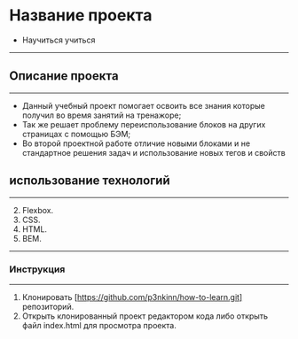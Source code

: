 # Название проекта
* Научиться учиться
------
## Описание проекта
------
* Данный учебный проект помогает освоить все знания которые получил во время занятий на тренажоре;
* Так же решает проблему переиспользование блоков на других страницах с помощью БЭМ;
* Во второй проектной работе отличие новыми блоками и не стандартное решения задач и использование новых тегов и свойств
## использование технологий
------
2. Flexbox.
3. CSS.
4. HTML.
5. BEM.
------
### Инструкция
------
1. Клонировать [https://github.com/p3nkinn/how-to-learn.git] репозиторий.
2. Открыть клонированный проект редактором кода либо открыть файл index.html для просмотра проекта.


